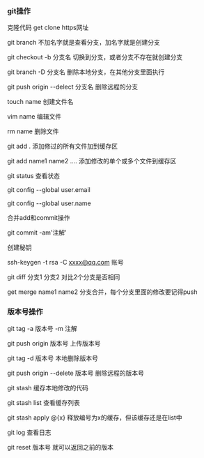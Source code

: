 ### git操作
克隆代码 get clone https网址

git branch 不加名字就是查看分支，加名字就是创建分支

git checkout -b 分支名 切换到分支，或者分支不存在就创建分支

git branch -D 分支名 删除本地分支，在其他分支里面执行

git push origin --delect 分支名  删除远程的分支

touch name 创建文件名

vim name 编辑文件

rm name 删除文件

git add . 添加修过的所有文件加到缓存区

git add name1 name2 .... 添加修改的单个或多个文件到缓存区

git status 查看状态

git config --global user.email

git config --global user.name

合并add和commit操作

git commit -am'注解'

创建秘钥

ssh-keygen -t rsa -C xxxx@qq.com 账号

git diff 分支1 分支2 对比2个分支是否相同

get merge name1 name2 分支合并，每个分支里面的修改要记得push

### 版本号操作
git tag -a 版本号 -m 注解

git push origin 版本号 上传版本号

git tag -d 版本号 本地删除版本号

git push origin --delete 版本号  删除远程的版本号

git stash 缓存本地修改的代码

git stash list 查看缓存列表

git stash apply @{x} 释放编号为x的缓存，但该缓存还是在list中

git log 查看日志

git reset 版本号 就可以返回之前的版本


